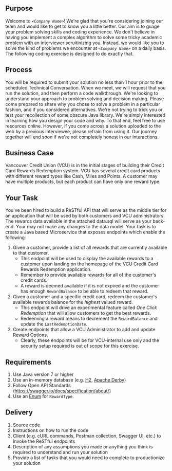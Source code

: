 ## Purpose

Welcome to *`<Company Name>`*! We're glad that you're considering joining our team and would like to get to know you a little better. Our aim is to guage your problem solving skills and coding experience. We don't believe in having you implement a complex algorithm to solve some tricky academic problem with an interviewer scruitinizing you. Instead, we would like you to solve the kind of problems we encounter at *`<Company Name>`* on a daily basis. The following coding exercise is designed to do exactly that.
  
## Process

You will be required to submit your solution no less than 1 hour prior to the scheduled Technical Conversation. When we meet, we will request that you run the solution, and then perform a code walkthrough. We're looking to understand your approach to problem solving and decision making. Please come prepared to share why you chose to solve a problem in a particular fashion, and if you considered alternatives. We're not trying to trick you or test your recollection of some obscure Java library. We're simply interested in learning how you design your code and why. To that end, feel free to use resources online. However, if you come across a solution uploaded to the web by a previous interviewee, please refrain from using it. Our journey together will end soon if we're not completely honest in our interactions.

## Business Case

Vancouver Credit Union (VCU) is in the initial stages of building their Credit Card Rewards Redemption system. VCU has several credit card products with different reward types like Cash, Miles and Points. A customer may have multiple products, but each product can have only one reward type. 

## Your Task

You've been hired to build a ReSTful API that will serve as the middle tier for an application that will be used by both customers and VCU administrators. The rewards data available in the attached data.sql will serve as your back-end. Your may not make any changes to the data model. Your task is to create a Java based Microservice that exposes endpoints which enable the following:

1. Given a customer, provide a list of all rewards that are currently available to that customer.
   - This endpoint will be used to display the available rewards to a customer upon landing on the homepage of the VCU Credit Card Rewards Redemption application.
   - Remember to provide available rewards for all of the customer's credit cards.
   - A reward is deemed available if it is not expired and the customer has enough `RewardBalance` to be able to redeem that reward.
1. Given a customer and a specific credit card, redeem the customer's available rewards balance for the *_highest_* valued reward.
   - This endpoint will drive an experimental feature called _One Click Redemption_ that will allow customers to get the best rewards.
   - Redeeming a reward means to decrement the `RewardBalance` and update the `LastRedemptionDate`.
1. Create endpoints that allow a VCU Administrator to add and update Reward Options.
   - Clearly, these endpoints will be for VCU-internal use only and the security setup required is out of scope for this exercise. 

## Requirements
1. Use Java version 7 or higher
1. Use an in-memory database (e.g. [H2](https://www.h2database.com/html/main.html), [Apache Derby](https://db.apache.org/derby/))
1. Follow Open API Standards (https://swagger.io/docs/specification/about/)
1. Use an [Enum](https://docs.oracle.com/javase/tutorial/java/javaOO/enum.html) for `RewardType`.

## Delivery
1. Source code
1. Instructions on how to run the code
1. Client (e.g. cURL commands, Postman collection, Swagger UI, etc.) to invoke the ReSTful endpoints
1. Description of any assumptions you made or anything you think is required to understand and run your solution
1. Provide a list of tasks that you would need to complete to productionize your solution
